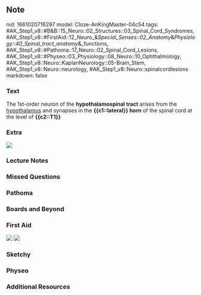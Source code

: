 ## Note
nid: 1661020716297
model: Cloze-AnKingMaster-04c54
tags: #AK_Step1_v8::#B&B::15_Neuro::02_Structures::03_Spinal_Cord_Syndromes, #AK_Step1_v8::#FirstAid::12_Neuro_&_Special_Senses::02_Anatomy_&_Physiology::40_Spinal_tract_anatomy_&_functions, #AK_Step1_v8::#Pathoma::17_Neuro::02_Spinal_Cord_Lesions, #AK_Step1_v8::#Physeo::03_Physiology::08_Neuro::10_Ophthalmology, #AK_Step1_v8::Neuro::KaplanNeurology::05-Brain_Stem, #AK_Step1_v8::Neuro::neurology, #AK_Step1_v8::Neuro::spinalcordlesions
markdown: false

### Text
<div>
  <div>
    The 1st-order neuron of the <b>hypothalamospinal tract</b>
    arises from the <u>hypothalamus</u> and synapses in the
    <b>{{c1::lateral}} horn</b> of the spinal cord at the level of
    <b>{{c2::T1}}</b>
  </div>
</div>

### Extra
<img src="paste-123067992899893.jpg">

### Lecture Notes


### Missed Questions


### Pathoma


### Boards and Beyond


### First Aid
<img src="tmpbRxfRl.png"> <img src="tmp3VxUnT.png">

### Sketchy


### Physeo


### Additional Resources


